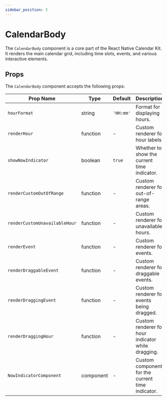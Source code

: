 ```yaml
---
sidebar_position: 3
---
```


# CalendarBody

The `CalendarBody` component is a core part of the React Native Calendar Kit. It renders the main calendar grid, including time slots, events, and various interactive elements.

## Props

The `CalendarBody` component accepts the following props:

| Prop Name                     | Type      | Default   | Description                                        |
| ----------------------------- | --------- | --------- | -------------------------------------------------- |
| `hourFormat`                  | string    | `'HH:mm'` | Format for displaying hours.                       |
| `renderHour`                  | function  | -         | Custom renderer for hour labels.                   |
| `showNowIndicator`            | boolean   | `true`    | Whether to show the current time indicator.        |
| `renderCustomOutOfRange`      | function  | -         | Custom renderer for out-of-range areas.            |
| `renderCustomUnavailableHour` | function  | -         | Custom renderer for unavailable hours.             |
| `renderEvent`                 | function  | -         | Custom renderer for events.                        |
| `renderDraggableEvent`        | function  | -         | Custom renderer for draggable events.              |
| `renderDraggingEvent`         | function  | -         | Custom renderer for events being dragged.          |
| `renderDraggingHour`          | function  | -         | Custom renderer for hour indicator while dragging. |
| `NowIndicatorComponent`       | component | -         | Custom component for the current time indicator.   |
